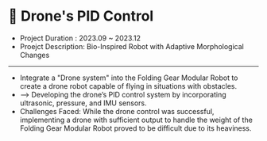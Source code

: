 # 🚁 Drone's PID Control

- Project Duration : 2023.09 ~ 2023.12
- Proejct Description: Bio-Inspired Robot with Adaptive Morphological Changes
---

- Integrate a "Drone system" into the Folding Gear Modular Robot to create a drone robot capable of flying in situations with obstacles.
- --> Developing the drone’s PID control system by incorporating ultrasonic, pressure, and IMU sensors.
- Challenges Faced: While the drone control was successful, implementing a drone with sufficient output to handle the weight of the Folding Gear Modular Robot proved to be difficult due to its heaviness.
